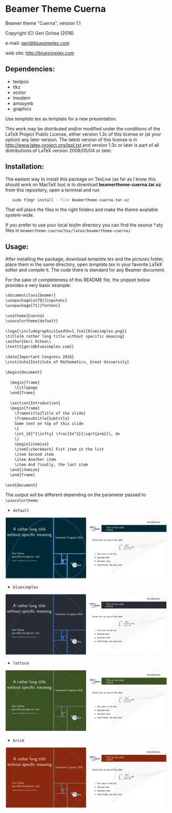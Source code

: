 Beamer Theme Cuerna
===================

Beamer theme "Cuerna", version 1.1

Copyright (C) Geri Ochoa  (2016)

e-mail: geri@bluesimplex.com

web site: http://bluesimplex.com

Dependencies:
-------------

   - textpos
   - tikz
   - xcolor
   - lmodern
   - amssymb
   - graphicx

Use *template.tex* as template for a new presentation.

This work may be distributed and/or modified under the conditions of the LaTeX
Project Public License, either version 1.3c of this license or (at your option)
any later version. The latest version of this license is in
http://www.latex-project.org/lppl.txt and version 1.3c or later is part of all
distributions of LaTeX version 2008/05/04 or later.

Installation:
-------------
The easiest way to install this package on TexLive (as far as I know this
should work on MacTeX too) is to download **beamertheme-cuerna.tar.xz** 
from this repository, open a terminal and run

```bash
   sudo tlmgr install --file beamertheme-cuerna.tar.xz
```

That will place the files in the right folders and make the theme available
system-wide. 

If you prefer to use your local *texfm* directory you can find the source *.sty
files in `beamertheme-cuerna/tex/latex/beamertheme-cuerna/`.

Usage:
------
After installing the package, download *template.tex* and the *pictures*
folder, place them in the same directory, open *template.tex* in your favorite
LaTeX editor and compile it. The code there is standard for any Beamer
document.

For the sake of completeness of this README file, the snippet below provides a
very basic example:

```TeX
\documentclass{beamer}
\usepackage[utf8]{inputenc}
\usepackage[T1]{fontenc}

\usetheme{Cuerna}
\usecolortheme{default}

\logo{\includegraphics[width=1.7cm]{bluesimplex.png}}
\title{A rather long title without specific meaning}
\author{Geri Ochoa\\
\texttt{geri@bluesimplex.com}}

\date{Important Congress 2016}
\institute{Institute of Mathematics, Great University}

\begin{document}

  \begin{frame}
    \titlepage
  \end{frame}

  \section{Introduction}
  \begin{frame}
    \frametitle{Title of the slide}
    \framesubtitle{Subtitle}
    Some text on top of this slide
    \[
    \int_{0}^{\infty} \frac{5x^2}{\sqrt{a+b}}\, dx
    \]
    \begin{itemize}
    \item[\checkmark] Fist item in the list
    \item Second item
    \item Another item
    \item And finally, the last item
  \end{itemize}
  \end{frame}

\end{document}
```

The output will be different depending on the parameter passed to
`\usecolortheme`:

- `default`

![default](https://github.com/geriom/beamercuerna/blob/master/img/default.png
"Default Colour Theme")

- `bluesimplex`

![bluesimplex](https://github.com/geriom/beamercuerna/blob/master/img/bluesimplex.png
"Bluesimplex Colour Theme")

- `lettuce`

![lettuce](https://github.com/geriom/beamercuerna/blob/master/img/lettuce.png
"Lettuce Colour Theme")

- `brick`

![brick](https://github.com/geriom/beamercuerna/blob/master/img/brick.png
"Brick Colour Theme")

